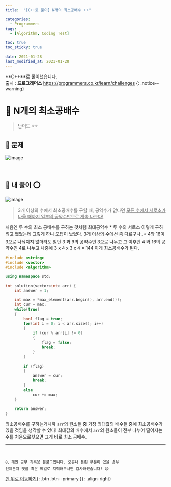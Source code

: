 ```yaml
---
title:  "[C++로 풀이] N개의 최소공배수 ⭐⭐" 

categories:
  - Programmers
tags:
  - [Algorithm, Coding Test]

toc: true
toc_sticky: true

date: 2021-01-28
last_modified_at: 2021-01-28
---
```

**C++**로 풀이했습니다.  
출처 : **프로그래머스** <https://programmers.co.kr/learn/challenges>
{: .notice--warning}

# 📌 N개의 최소공배수

> 난이도 ⭐⭐

## 🚀 문제

![image](https://user-images.githubusercontent.com/42318591/106024990-a96d9e00-610b-11eb-9643-7bdce220d020.png)


<br>

## 🚀 내 풀이 ⭕

![image](https://user-images.githubusercontent.com/42318591/106273285-be664080-6275-11eb-96c2-9464f27ec4b4.png)

> 3개 이상의 수에서 최소공배수를 구할 때, 공약수가 없다면 <u>모든 수에서 서로소가 나올 때까지 일부의 공약수만으로 계속 나눈다!</u>

처음엔 두 수의 최소 공배수를 구하는 것처럼 최대공약수 * 두 수의 서로소 이렇게 구하려고 했었는데 그렇게 하니 오답이 났었다. 3개 이상의 수에선 좀 다르구나..⭐ 4와 16이 3으로 나눠지지 않더라도 일단 3 과 9의 공약수인 3으로 나누고 그 이후엔 4 와 16의 공약수인 4로 나누고 나중에 3 x 4 x 3 x 4 = 144 이게 최소공배수가 된다.

```cpp
#include <string>
#include <vector>
#include <algorithm>

using namespace std;

int solution(vector<int> arr) {
    int answer = 1;
    
    int max = *max_element(arr.begin(), arr.end());
    int cur = max;
    while(true)
    {
        bool flag = true;
        for(int i = 0; i < arr.size(); i++)
        {
            if (cur % arr[i] != 0)
            {
                flag = false;
                break;
            }
        }
        
        if (flag)
        {
            answer = cur;
            break;
        }
        else
            cur += max;
    }
    
    return answer;
}
```

최소공배수를 구하는거니까 `arr`의 원소들 중 가장 최대값의 배수들 중에 최소공배수가 있을 것임을 생각할 수 있다! 최대값의 배수에서 `arr`의 원소들이 전부 나누어 떨어지는 수를 처음으로찾으면 그게 바로 최소 공배수.


***
<br>

    🌜 개인 공부 기록용 블로그입니다. 오류나 틀린 부분이 있을 경우 
    언제든지 댓글 혹은 메일로 지적해주시면 감사하겠습니다! 😄

[맨 위로 이동하기](#){: .btn .btn--primary }{: .align-right}